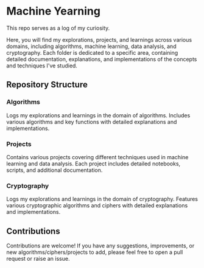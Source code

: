# Machine Yearning

This repo serves as a log of my curiosity. 

Here, you will find my explorations, projects, and learnings across various domains, including algorithms, machine learning, data analysis, and cryptography. Each folder is dedicated to a specific area, containing detailed documentation, explanations, and implementations of the concepts and techniques I've studied.

## Repository Structure

### Algorithms
Logs my explorations and learnings in the domain of algorithms. Includes various algorithms and key functions with detailed explanations and implementations.

### Projects
Contains various projects covering different techniques used in machine learning and data analysis. Each project includes detailed notebooks, scripts, and additional documentation.

### Cryptography
Logs my explorations and learnings in the domain of cryptography. Features various cryptographic algorithms and ciphers with detailed explanations and implementations.

## Contributions
Contributions are welcome! If you have any suggestions, improvements, or new algorithms/ciphers/projects to add, please feel free to open a pull request or raise an issue.
